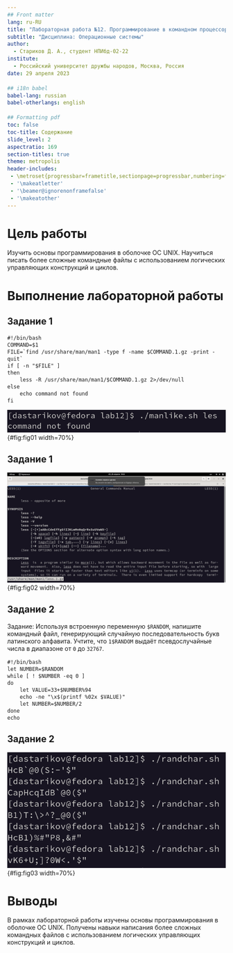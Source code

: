 ```yaml
---
## Front matter
lang: ru-RU
title: "Лабораторная работа №12. Программирование в командном процессоре ОС UNIX. Расширенное программирование"
subtitle: "Дисциплина: Операционные системы"
author:
  - Стариков Д. А., cтудент НПИбд-02-22
institute:
  - Российский университет дружбы народов, Москва, Россия
date: 29 апреля 2023

## i18n babel
babel-lang: russian
babel-otherlangs: english

## Formatting pdf
toc: false
toc-title: Содержание
slide_level: 2
aspectratio: 169
section-titles: true
theme: metropolis
header-includes:
 - \metroset{progressbar=frametitle,sectionpage=progressbar,numbering=fraction}
 - '\makeatletter'
 - '\beamer@ignorenonframefalse'
 - '\makeatother'
---
```


# Цель работы

Изучить основы программирования в оболочке ОС UNIX. Научиться писать более сложные командные файлы с использованием логических управляющих конструкций и циклов.

# Выполнение лабораторной работы

## Задание 1

```{#lst:lst01 .bash caption="Текст командного файла Задания №1." .numberLines}
#!/bin/bash
COMMAND=$1
FILE=`find /usr/share/man/man1 -type f -name $COMMAND.1.gz -print -quit`
if [ -n "$FILE" ]
then 
	less -R /usr/share/man/man1/$COMMAND.1.gz 2>/dev/null
else 
	echo command not found
fi
```
![](image/image1.png){#fig:fig01 width=70%}

## Задание 1

![](image/image2.png){#fig:fig02 width=70%} 

## Задание 2

Задание: Используя встроенную переменную `$RANDOM`, напишите командный файл, генерирующий случайную последовательность букв латинского алфавита. Учтите, что `1$RANDOM` выдаёт псевдослучайные числа в диапазоне от `0` до `32767`.

```{#lst:lst02 .bash caption="Текст командного файла Задания №2." .numberLines}
#!/bin/bash
let NUMBER=$RANDOM
while [ ! $NUMBER -eq 0 ]
do
	let VALUE=33+$NUMBER%94
	echo -ne "\x$(printf %02x $VALUE)"
	let NUMBER=$NUMBER/2
done
echo
```

## Задание 2

![](image/image3.png){#fig:fig03 width=70%}

# Выводы

В рамках лабораторной работы изучены основы программирования в оболочке ОС UNIX. Получены навыки написания более
сложных командных файлов с использованием логических управляющих конструкций и циклов.


